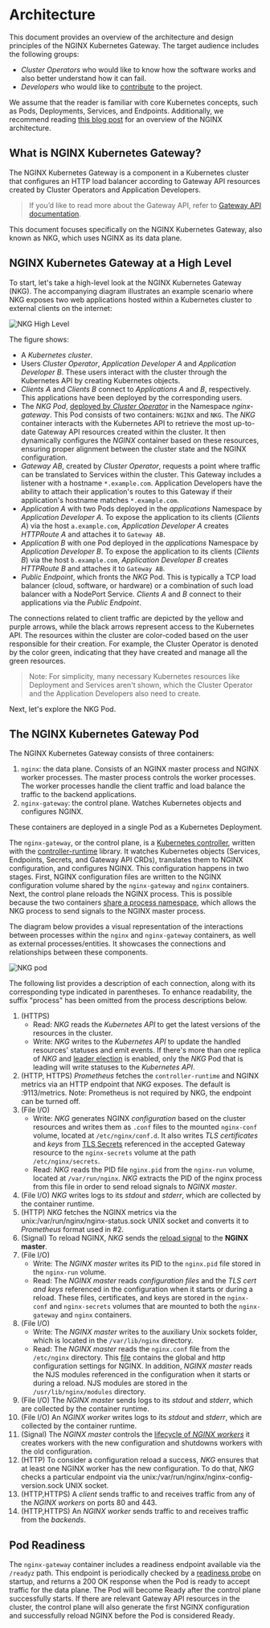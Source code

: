 # Architecture

This document provides an overview of the architecture and design principles of the NGINX Kubernetes Gateway. The target
audience includes the following groups:

- *Cluster Operators* who would like to know how the software works and also better understand how it can fail.
- *Developers* who would like to [contribute][contribute] to the project.

We assume that the reader is familiar with core Kubernetes concepts, such as Pods, Deployments, Services, and Endpoints.
Additionally, we recommend reading [this blog post][blog] for an overview of the NGINX architecture.

[contribute]: https://github.com/nginxinc/nginx-kubernetes-gateway/blob/main/CONTRIBUTING.md

[blog]: https://www.nginx.com/blog/inside-nginx-how-we-designed-for-performance-scale/

## What is NGINX Kubernetes Gateway?

The NGINX Kubernetes Gateway is a component in a Kubernetes cluster that configures an HTTP load balancer according to
Gateway API resources created by Cluster Operators and Application Developers.

> If you’d like to read more about the Gateway API, refer to [Gateway API documentation][sig-gateway].

This document focuses specifically on the NGINX Kubernetes Gateway, also known as NKG, which uses NGINX as its data
plane.

[sig-gateway]: https://gateway-api.sigs.k8s.io/

## NGINX Kubernetes Gateway at a High Level

To start, let's take a high-level look at the NGINX Kubernetes Gateway (NKG). The accompanying diagram illustrates an
example scenario where NKG exposes two web applications hosted within a Kubernetes cluster to external clients on the
internet:

![NKG High Level](/docs/images/nkg-high-level.png)

The figure shows:

- A *Kubernetes cluster*.
- Users *Cluster Operator*, *Application Developer A* and *Application Developer B*. These users interact with the
cluster through the Kubernetes API by creating Kubernetes objects.
- *Clients A* and *Clients B* connect to *Applications A* and *B*, respectively. This applications have been deployed by
the corresponding users.
- The *NKG Pod*, [deployed by *Cluster Operator*](/docs/installation.md) in the Namespace *nginx-gateway*. This Pod
consists of two containers: `NGINX` and `NKG`. The *NKG* container interacts with the Kubernetes API to retrieve the
most up-to-date Gateway API resources created within the cluster. It then dynamically configures the *NGINX*
container based on these resources, ensuring proper alignment between the cluster state and the NGINX configuration.
- *Gateway AB*, created by *Cluster Operator*, requests a point where traffic can be translated to Services within the
cluster. This Gateway includes a listener with a hostname `*.example.com`. Application Developers have the ability to
attach their application's routes to this Gateway if their application's hostname matches `*.example.com`.
- *Application A* with two Pods deployed in the *applications* Namespace by *Application Developer A*. To expose the
application to its clients (*Clients A*) via the host `a.example.com`, *Application Developer A* creates *HTTPRoute A*
and attaches it to `Gateway AB`.
- *Application B* with one Pod deployed in the *applications* Namespace by *Application Developer B*. To expose the
application to its clients (*Clients B*) via the host `b.example.com`, *Application Developer B* creates *HTTPRoute B*
and attaches it to `Gateway AB`.
- *Public Endpoint*, which fronts the *NKG* Pod. This is typically a TCP load balancer (cloud, software, or hardware)
or a combination of such load balancer with a NodePort Service. *Clients A* and *B* connect to their applications via
the *Public Endpoint*.

The connections related to client traffic are depicted by the yellow and purple arrows, while the black arrows represent
access to the Kubernetes API. The resources within the cluster are color-coded based on the user responsible for their
creation. For example, the Cluster Operator is denoted by the color green, indicating that they have created and manage
all the green resources.

> Note: For simplicity, many necessary Kubernetes resources like Deployment and Services aren't shown,
> which the Cluster Operator and the Application Developers also need to create.

Next, let's explore the NKG Pod.

## The NGINX Kubernetes Gateway Pod

The NGINX Kubernetes Gateway consists of three containers:

1. `nginx`: the data plane. Consists of an NGINX master process and NGINX worker processes. The master process controls
the worker processes. The worker processes handle the client traffic and load balance the traffic to the backend
applications.
2. `nginx-gateway`: the control plane. Watches Kubernetes objects and configures NGINX.

These containers are deployed in a single Pod as a Kubernetes Deployment.

The `nginx-gateway`, or the control plane, is a [Kubernetes controller][controller], written with
the [controller-runtime][runtime] library. It watches Kubernetes objects (Services, Endpoints, Secrets, and Gateway API
CRDs), translates them to NGINX configuration, and configures NGINX. This configuration happens in two stages. First,
NGINX configuration files are written to the NGINX configuration volume shared by the `nginx-gateway` and `nginx`
containers. Next, the control plane reloads the NGINX process. This is possible because the two
containers [share a process namespace][share], which allows the NKG process to send signals to the NGINX master process.

The diagram below provides a visual representation of the interactions between processes within the `nginx` and
`nginx-gateway` containers, as well as external processes/entities. It showcases the connections and relationships between
these components.

![NKG pod](/docs/images/nkg-pod.png)

The following list provides a description of each connection, along with its corresponding type indicated in
parentheses. To enhance readability, the suffix "process" has been omitted from the process descriptions below.

1. (HTTPS)
   - Read: *NKG* reads the *Kubernetes API* to get the latest versions of the resources in the cluster.
   - Write: *NKG* writes to the *Kubernetes API* to update the handled resources' statuses and emit events. If there's
     more than one replica of *NKG* and [leader election](/deploy/helm-chart/README.md#configuration) is enabled, only
     the *NKG* Pod that is leading will write statuses to the *Kubernetes API*.
2. (HTTP, HTTPS) *Prometheus* fetches the `controller-runtime` and NGINX metrics via an HTTP endpoint that *NKG* exposes.
   The default is :9113/metrics. Note: Prometheus is not required by NKG, the endpoint can be turned off.
3. (File I/O)
   - Write: *NKG* generates NGINX *configuration* based on the cluster resources and writes them as `.conf` files to the
     mounted `nginx-conf` volume, located at `/etc/nginx/conf.d`. It also writes *TLS certificates* and *keys*
     from [TLS Secrets][secrets] referenced in the accepted Gateway resource to the `nginx-secrets` volume at the
     path `/etc/nginx/secrets`.
   - Read: *NKG* reads the PID file `nginx.pid` from the `nginx-run` volume, located at `/var/run/nginx`. *NKG*
     extracts the PID of the nginx process from this file in order to send reload signals to *NGINX master*.
4. (File I/O) *NKG* writes logs to its *stdout* and *stderr*, which are collected by the container runtime.
5. (HTTP) *NKG* fetches the NGINX metrics via the unix:/var/run/nginx/nginx-status.sock UNIX socket and converts it to
   *Prometheus* format used in #2.
6. (Signal) To reload NGINX, *NKG* sends the [reload signal][reload] to the **NGINX master**.
7. (File I/O)
   - Write: The *NGINX master* writes its PID to the `nginx.pid` file stored in the `nginx-run` volume.
   - Read: The *NGINX master* reads *configuration files*  and the *TLS cert and keys* referenced in the configuration when
     it starts or during a reload. These files, certificates, and keys are stored in the `nginx-conf` and `nginx-secrets`
     volumes that are mounted to both the `nginx-gateway` and `nginx` containers.
8. (File I/O)
   - Write: The *NGINX master* writes to the auxiliary Unix sockets folder, which is located in the `/var/lib/nginx`
     directory.
   - Read: The *NGINX master* reads the `nginx.conf` file from the `/etc/nginx` directory. This [file][conf-file] contains
     the global and http configuration settings for NGINX. In addition, *NGINX master*
     reads the NJS modules referenced in the configuration when it starts or during a reload. NJS modules are stored in
     the `/usr/lib/nginx/modules` directory.
9. (File I/O) The *NGINX master* sends logs to its *stdout* and *stderr*, which are collected by the container runtime.
10. (File I/O) An *NGINX worker* writes logs to its *stdout* and *stderr*, which are collected by the container runtime.
11. (Signal) The *NGINX master* controls the [lifecycle of *NGINX workers*][lifecycle] it creates workers with the new
    configuration and shutdowns workers with the old configuration.
12. (HTTP) To consider a configuration reload a success, *NKG* ensures that at least one NGINX worker has the new
    configuration. To do that, *NKG* checks a particular endpoint via the unix:/var/run/nginx/nginx-config-version.sock
    UNIX socket.
13. (HTTP,HTTPS) A *client* sends traffic to and receives traffic from any of the *NGINX workers* on ports 80 and 443.
14. (HTTP,HTTPS) An *NGINX worker* sends traffic to and receives traffic from the *backends*.

[controller]: https://kubernetes.io/docs/concepts/architecture/controller/

[runtime]: https://github.com/kubernetes-sigs/controller-runtime

[secrets]: https://kubernetes.io/docs/concepts/configuration/secret/#tls-secrets

[reload]: https://nginx.org/en/docs/control.html

[lifecycle]: https://nginx.org/en/docs/control.html#reconfiguration

[conf-file]: https://github.com/nginxinc/nginx-kubernetes-gateway/blob/main/internal/mode/static/nginx/conf/nginx.conf

[share]: https://kubernetes.io/docs/tasks/configure-pod-container/share-process-namespace/

## Pod Readiness

The `nginx-gateway` container includes a readiness endpoint available via the `/readyz` path. This endpoint
is periodically checked by a [readiness probe][readiness] on startup, and returns a 200 OK response when the Pod is
ready to accept traffic for the data plane. The Pod will become Ready after the control plane successfully starts.
If there are relevant Gateway API resources in the cluster, the control plane will also generate the first NGINX
configuration and successfully reload NGINX before the Pod is considered Ready.

[readiness]: (https://kubernetes.io/docs/tasks/configure-pod-container/configure-liveness-readiness-startup-probes/#define-readiness-probes)
